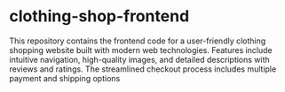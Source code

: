# clothing-shop-frontend
This repository contains the frontend code for a user-friendly clothing shopping website built with modern web technologies. Features include intuitive navigation, high-quality images, and detailed descriptions with reviews and ratings. The streamlined checkout process includes multiple payment and shipping options
